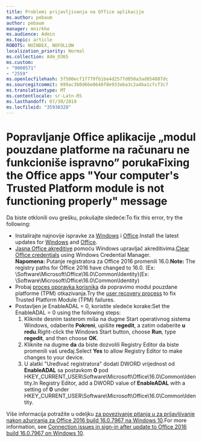 ```yaml
---
title: Problemi prijavljivanja na Office aplikacije
ms.author: pebaum
author: pebaum
manager: mnirkhe
ms.audience: Admin
ms.topic: article
ROBOTS: NOINDEX, NOFOLLOW
localization_priority: Normal
ms.collection: Adm_O365
ms.custom:
- "9000571"
- "2559"
ms.openlocfilehash: 5f500ecf1f779fb1be4d257fd050a3ad054087dc
ms.sourcegitcommit: 699ac3b0d66e0640f8e933eba3c2a4ba1cfcf3c7
ms.translationtype: MT
ms.contentlocale: sr-Latn-RS
ms.lasthandoff: 07/30/2019
ms.locfileid: "35938328"
---
```

# <a name="fixing-the-office-apps-your-computers-trusted-platform-module-is-not-functioning-properly-message"></a><span data-ttu-id="fd0f4-102">Popravljanje Office aplikacije „modul pouzdane platforme na računaru ne funkcioniše ispravno” poruka</span><span class="sxs-lookup"><span data-stu-id="fd0f4-102">Fixing the Office apps "Your computer's Trusted Platform module is not functioning properly" message</span></span>

<span data-ttu-id="fd0f4-103">Da biste otklonili ovu grešku, pokušajte sledeće:</span><span class="sxs-lookup"><span data-stu-id="fd0f4-103">To fix this error, try the following:</span></span>

- <span data-ttu-id="fd0f4-104">Instalirajte najnovije ispravke za [Windows](https://support.microsoft.com/help/4027667/windows-10-update) i [Office](https://support.office.com/article/update-office-and-your-computer-with-microsoft-update-2ab296f3-7f03-43a2-8e50-46de917611c5).</span><span class="sxs-lookup"><span data-stu-id="fd0f4-104">Install the latest updates for [Windows](https://support.microsoft.com/help/4027667/windows-10-update) and [Office](https://support.office.com/article/update-office-and-your-computer-with-microsoft-update-2ab296f3-7f03-43a2-8e50-46de917611c5).</span></span>
- <span data-ttu-id="fd0f4-105">[Jasna Office akreditive](https://docs.microsoft.com/eoffice/troubleshoot/error-messages/another-account-already-signed-in#step-3-clear-cached-credentials-on-the-computer) pomoću Windows upravljač akreditivima.</span><span class="sxs-lookup"><span data-stu-id="fd0f4-105">[Clear Office credentials](https://docs.microsoft.com/eoffice/troubleshoot/error-messages/another-account-already-signed-in#step-3-clear-cached-credentials-on-the-computer) using Windows Credential Manager.</span></span><br/>
    <span data-ttu-id="fd0f4-106">**Napomena:** Putanje registratora za Office 2016 promenili 16.0.</span><span class="sxs-lookup"><span data-stu-id="fd0f4-106">**Note:** The registry paths for Office 2016 have changed to 16.0.</span></span> <span data-ttu-id="fd0f4-107">(Ex: \Software\Microsoft\Office\16.0\Common\Identity\)</span><span class="sxs-lookup"><span data-stu-id="fd0f4-107">(Ex: \Software\Microsoft\Office\16.0\Common\Identity\)</span></span>
- <span data-ttu-id="fd0f4-108">Probaj [proces oporavka korisnika](https://docs.microsoft.com/office365/troubleshoot/administration/connection-issue-when-sign-in-office-2016#symptom-2) da popravimo modul pouzdane platforme (TPM) otkazivanja.</span><span class="sxs-lookup"><span data-stu-id="fd0f4-108">Try the [user recovery process](https://docs.microsoft.com/office365/troubleshoot/administration/connection-issue-when-sign-in-office-2016#symptom-2) to fix Trusted Platform Module (TPM) failures.</span></span>
- <span data-ttu-id="fd0f4-109">Postavljen je EnableADAL = 0, koristite sledeće korake:</span><span class="sxs-lookup"><span data-stu-id="fd0f4-109">Set the EnableADAL = 0 using the following steps:</span></span>  
    1. <span data-ttu-id="fd0f4-110">Kliknite desnim tasterom miša na dugme Start operativnog sistema Windows, odaberite **Pokreni**, upišite **regedit**, a zatim odaberite **u redu**.</span><span class="sxs-lookup"><span data-stu-id="fd0f4-110">Right-click the Windows Start button, choose **Run**, type **regedit**, and then choose **OK**.</span></span>
    2. <span data-ttu-id="fd0f4-111">Kliknite na dugme **da** da biste dozvolili Registry Editor da biste promenili vaš uređaj.</span><span class="sxs-lookup"><span data-stu-id="fd0f4-111">Select **Yes** to allow Registry Editor to make changes to your device.</span></span>
    3. <span data-ttu-id="fd0f4-112">U alatki "Uređivač registratora" dodati DWORD vrijednost od **EnableADAL** sa postavkom **0** pod HKEY_CURRENT_USER\Software\Microsoft\Office\16.0\Common\Identity.</span><span class="sxs-lookup"><span data-stu-id="fd0f4-112">In Registry Editor, add a DWORD value of **EnableADAL** with a setting of **0** under HKEY_CURRENT_USER\Software\Microsoft\Office\16.0\Common\Identity.</span></span>

<span data-ttu-id="fd0f4-113">Više informacija potražite u odeljku [za povezivanje pitanja u za prijavljivanje nakon ažuriranja za Office 2016 build 16.0.7967 na Windows 10](https://docs.microsoft.com/office365/troubleshoot/administration/connection-issue-when-sign-in-office-2016).</span><span class="sxs-lookup"><span data-stu-id="fd0f4-113">For more information, see [Connection issues in sign-in after update to Office 2016 build 16.0.7967 on Windows 10](https://docs.microsoft.com/office365/troubleshoot/administration/connection-issue-when-sign-in-office-2016).</span></span>
